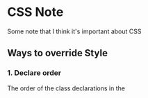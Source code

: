 # CSS Note
Some note that I think it's important about CSS

## Ways to override Style
  ### 1. Declare order
  The order of the class declarations in the <style> section are what is important. The second declaration will always take precedence over the first. 
  
    *Note: It doesn't matter which order the classes are listed in the HTML element.*
```
    <style>
      .pink-text {
        color: pink;
      }
      .blue-text {
        color: blue;      // this style take precedence
      }
    </style>
  <h3 class="pink-text blue-text">Hello World!</h3>
``` 
  ### 2. Id selector
    Id declarations override class declarations, regardless of where they are declared in your style element CSS.
 
```
    <style>
      .pink-text {
        color: pink;
      }
      .blue-text {
        color: blue;
      }
      #orange-text {
        color: orange;      // this style take precedence
      }
    </style>
    <h3 id="orange-text" class="pink-text blue-text">Hello World!</h3>
```
  ### 3. Inline style
   In-line styles will override all the CSS declarations in your style element.
   
```
   <style>
      .pink-text {
        color: pink;
      }
      .blue-text {
        color: blue;
      }
      #orange-text {
        color: orange;
      }
  </style>
  <h3 id="orange-text" class="pink-text blue-text" style="color: white">Hello World!</h3> // this inline style take precedence
```
   ### 4. Using Important
    When you absolutely need to be sure that an element has specific CSS, you can use !important
    
```
    <style>
      .pink-text {
        color: pink !important;      // this style take precedence
      }
      .blue-text {
        color: blue;
      }
      #orange-text {
        color: orange;
      }
    </style>
    <h3 id="orange-text" class="pink-text blue-text" style="color: white">Hello World!</h3>
```

## CSS attribute notes
- Overflow only works on block level elements.
- Vertical align only works for inline,inline-blocks,images,and table elements.

## Design Guidelines

1. Structure layout first
2. Use more padding
3. Use more line height on body than headings
4. Do not use pure black
5. Use fewer fonts, or be consistent with fonts
6. Use fewer colors, or complimentary colors
7. Be consistent with borders and corners
8. Fine details, transitions and animations last
9. Don’t go overboard with drop shadows, gradients, or animations

## EM and REM unit
### EM unit is parent-child relationship unit
```
<!DOCTYPE html>
<html>
    <head>
        …
        <style>
.wrapper { font-size: 20px; }
.a { font-size: 1.5em; }
.b { font-size: 2.0em; }
        </style>
    </head>
    <body>
        <div class="wrapper">
            <span class="a">hello from inside .a</span>
            <span class="b">hello from inside .b</span>
        </div>
    </body>
</html>
```
The result we have is: .a is 30px an .b is 40px

### REM unit is root-child relationship unit
```
   html <- root
   /  \
head  body
 /      \
…        …
```
Let's see example below
```
<!DOCTYPE html>
<html>
    <head>
        …
        <style>
:root {
  font-size: 15px;
}
.wrapper { font-size: 20px; }
.a { font-size: 1.5rem; }
.b { font-size: 2.0rem; }
        </style>
    </head>
    <body>
        <div class="wrapper">
            <span class="a">hello from inside .a</span>
            <span class="b">hello from inside .b</span>
        </div>
    </body>
</html>
```
So, the result we have will be: .a is 22.5px and .b is 30px

## Flexbox

### Style apply for the container (flex container)

#### justify-content: Align items horozontally (when flex-direction is column, justify-content change to vertical)
Accept following values:
- flex-start: items align to left side of container
- flex-end: items align to right side of container
- center: items align at the center of container
- space-between: Items display with equal spacing between them.
- space-around: Items display with equal spacing around them.

#### align-items: Align items vertically (when flex-direction is column, align-item change to horizontal)
Accept following values:
- flex-start: Items align to the top of the container.
- flex-end: Items align to the bottom of the container.
- center: Items align at the vertical center of the container.
- baseline: Items display at the baseline of the container.
- stretch: Items are stretched to fit the container.

#### flex-direction: define the direction items are placed in the container
Accept following values:
- row: Items are placed the same as the text direction
- row-reverse: Items are placed opposite tho the text direction
- column: Items are placed top to bottom
- column-reverse: Items are placed bottom to top

### flex-wrap: define how items wrap or not
Accept values:
- nowrap: Every item is fit to a single line.
- wrap: Items wrap around to additional lines.
- wrap-reverse: Items wrap around to additional lines in reverse.

### flex-flow: shorthand property using to combine flex-direction and flex-wrap

### align-content: set how multiple lines are spaced apart from each other.
Accept values:
- flex-start: Lines are packed at the top of the container
- flex-end: Lines are packed at the bottom of the container
- center: Lines are packed at the vertical center of the container
- space-between: Lines display with equal spacing between them
- space-around: Lines display with equal spacing around them
- stretch: Lines are stretched to fit the container

**When there is only one line, align-content has no effect

### Style apply for the items (flex items)

#### order: Using to reorder item in flexbox
Its value can be positive or negative. Default is 0 (current position)

#### align-self: accept the same values as align-items and its value for the specific item.



